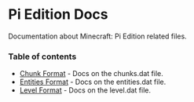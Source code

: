 # Pi Edition Docs

Documentation about Minecraft: Pi Edition related files.

### Table of contents
* [Chunk Format](../Bedrock/0.1.0_alpha/Chunks_Format.md) - Docs on the chunks.dat file.
* [Entities Format](../Bedrock/0.3.2_alpha/Entities_Format.md) - Docs on the entities.dat file.
* [Level Format](../Bedrock/0.6.0_alpha/Level_Format.md) - Docs on the level.dat file.
